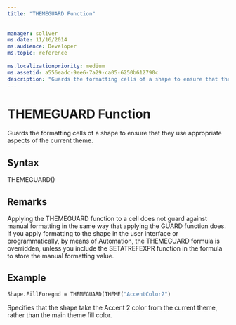 ```yaml
---
title: "THEMEGUARD Function"
 
 
manager: soliver
ms.date: 11/16/2014
ms.audience: Developer
ms.topic: reference
 
ms.localizationpriority: medium
ms.assetid: a556eadc-9ee6-7a29-ca05-6250b612790c
description: "Guards the formatting cells of a shape to ensure that they use appropriate aspects of the current theme."
---
```


# THEMEGUARD Function

Guards the formatting cells of a shape to ensure that they use appropriate aspects of the current theme.
  
## Syntax

THEMEGUARD()
  
## Remarks

Applying the THEMEGUARD function to a cell does not guard against manual formatting in the same way that applying the GUARD function does. If you apply formatting to the shape in the user interface or programmatically, by means of Automation, the THEMEGUARD formula is overridden, unless you include the SETATREFEXPR function in the formula to store the manual formatting value. 
  
## Example

```vb
Shape.FillForegnd = THEMEGUARD(THEME("AccentColor2")
```

Specifies that the shape take the Accent 2 color from the current theme, rather than the main theme fill color.
  

